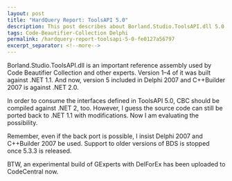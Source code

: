 ```yaml
---
layout: post
title: "HardQuery Report: ToolsAPI 5.0"
description: This post describes about Borland.Studio.ToolsAPI.dll 5.0.
tags: Code-Beautifier-Collection Delphi
permalink: /hardquery-report-toolsapi-5-0-fe0127a56797
excerpt_separator: <!--more-->
---
```


Borland.Studio.ToolsAPI.dll is an important reference assembly used by Code Beautifier Collection and other experts. Version 1–4 of it was built against .NET 1.1. And now, version 5 included in Delphi 2007 and C++Builder 2007 is against .NET 2.0.

In order to consume the interfaces defined in ToolsAPI 5.0, CBC should be compiled against .NET 2, too. However, I guess the source code can still be ported back to .NET 1.1 with modifications. Now I am evaluating the possibility.

Remember, even if the back port is possible, I insist Delphi 2007 and C++Builder 2007 be used. Support to older versions of BDS is stopped once 5.3.3 is released.

BTW, an experimental build of GExperts with DelForEx has been uploaded to CodeCentral now.
<!--more-->
